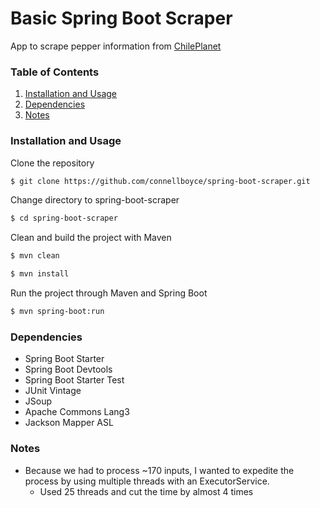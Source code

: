 # Basic Spring Boot Scraper
App to scrape pepper information from [ChilePlanet](http://www.chileplanet.eu/database.html)

### Table of Contents
1. [Installation and Usage](#Installation-and-Usage)
2. [Dependencies](#Dependencies)
3. [Notes](#Notes)


### **Installation and Usage**
Clone the repository
```bash
$ git clone https://github.com/connellboyce/spring-boot-scraper.git
```

Change directory to spring-boot-scraper
```bash
$ cd spring-boot-scraper
```

Clean and build the project with Maven
```bash
$ mvn clean
```
```bash
$ mvn install
```

Run the project through Maven and Spring Boot
```bash
$ mvn spring-boot:run
```


### **Dependencies**
* Spring Boot Starter
* Spring Boot Devtools
* Spring Boot Starter Test
* JUnit Vintage
* JSoup
* Apache Commons Lang3
* Jackson Mapper ASL


### **Notes**
* Because we had to process ~170 inputs, I wanted to expedite the process by using multiple threads with an ExecutorService.
    * Used 25 threads and cut the time by almost 4 times
